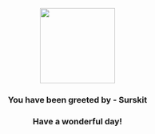 <p align="center">
    <img src="https://raw.githubusercontent.com/PokeAPI/sprites/master/sprites/pokemon/283.png" width="150" height="150">
</p>
<h3 align="center">You have been greeted by - <b>Surskit</b></h3>
<h3 align="center">Have a wonderful day!</h3>
